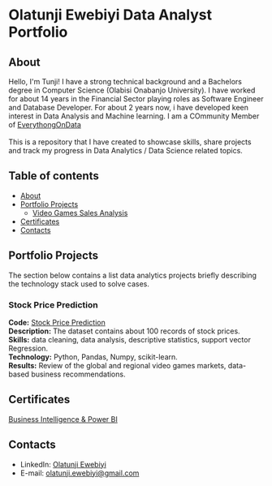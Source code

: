 # Olatunji Ewebiyi Data Analyst Portfolio

## About

Hello, I'm Tunji! I have a strong technical background and a Bachelors degree in Computer Science (Olabisi Onabanjo University). I have worked for about 14 years in the Financial Sector playing roles as Software Engineer and Database Developer. For about 2 years now, i have developed keen interest in Data Analysis and Machine learning. I am a COmmunity Member of [EverythongOnData](https://everythingondata.com/)    
<br>
This is a repository that I have created to showcase skills, share projects and track my progress in Data Analytics / Data Science related topics.
<br>

## Table of contents
- [About](#about)
- [Portfolio Projects](#portfolio-projects)
	+ [Video Games Sales Analysis](#video-games-sales-analysis)
- [Certificates](#certificates)
- [Contacts](#contacts)

## Portfolio Projects
The section below contains a list data analytics projects briefly describing the technology stack used to solve cases.

### Stock Price Prediction
**Code:** [Stock Price Prediction](https://github.com/olatunjie/Data-Analyst-Portfolio/blob/main/Stock%20Prediction/StockPrediction.ipynb)    
**Description:** The dataset contains about 100 records of stock prices.  
**Skills:** data cleaning, data analysis, descriptive statistics, support vector Regression.  
**Technology:** Python, Pandas, Numpy, scikit-learn.  
**Results:** Review of the global and regional video games markets, data-based business recommendations. 


## Certificates
[Business Intelligence & Power BI](https://www.dropbox.com/s/hribh9f5vgjh92n/BUSINESS%20ANALYTICS%20AND%20POWER%20BI.pdf?dl=0)

## Contacts
- LinkedIn: [Olatunji Ewebiyi](https://www.linkedin.com/in/nktnlx)
- E-mail: olatunji.ewebiyi@gmail.com
